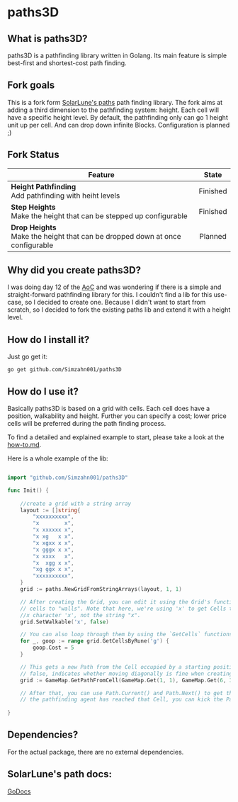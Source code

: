 
# paths3D

## What is paths3D?

paths3D is a pathfinding library written in Golang. Its main feature is simple best-first and shortest-cost path finding.


## Fork goals
This is a fork form [SolarLune's paths](https://github.com/SolarLune/paths) path finding library.  The fork aims 
at adding a third dimension to the pathfinding system: height. Each cell will have a specific height level.
By default, the pathfinding only can go 1 height unit up per cell. And can drop down infinite Blocks. 
Configuration is planned ;) 

## Fork Status
| Feature                                                                               |     State       |
|---------------------------------------------------------------------------------------|:---------------:|
| **Height Pathfinding**<br>Add pathfinding with heiht levels                           |    Finished     |
| **Step Heights**<br>Make the height that can be stepped up configurable               |    Finished     |
| **Drop Heights**<br>Make the height that can be dropped down at once configurable     |    Planned      |


## Why did you create paths3D?

I was doing day 12 of the [AoC](https://adventofcode.com/2022/day/12) and was wondering if there is a simple 
and straight-forward pathfinding library for this. I couldn't find a lib for this use-case, so I decided to create one. 
Because I didn't want to start from scratch, so I decided to fork the existing paths lib and extend it with a 
height level.

## How do I install it?

Just go get it:

`go get github.com/Simzahn001/paths3D`

## How do I use it?

Basically paths3D is based on a grid with cells. Each cell does have a position, walkability and height. Further 
you can specify a cost; lower price cells will be preferred during the path finding process.

To find a detailed and explained example to start, please take a look at the [how-to.md](https://github.com/Simzahn001/paths3D/blob/master/how-to.md).

Here is a whole example of the lib:

```go

import "github.com/Simzahn001/paths3D"

func Init() {
	
    //create a grid with a string array
    layout := []string{
        "xxxxxxxxxx",
        "x        x",
        "x xxxxxx x",
        "x xg   x x",
        "x xgxx x x",
        "x gggx x x",
        "x xxxx   x",
        "x  xgg x x",
        "xg ggx x x",
        "xxxxxxxxxx",
    }
    grid := paths.NewGridFromStringArrays(layout, 1, 1)

    // After creating the Grid, you can edit it using the Grid's functions. In this case, we make the
	// cells to "walls". Note that here, we're using 'x' to get Cells that have the rune for the lowercase
	//x character 'x', not the string "x".
    grid.SetWalkable('x', false)

    // You can also loop through them by using the `GetCells` functions thusly...
    for _, goop := range grid.GetCellsByRune('g') {
        goop.Cost = 5
    }

    // This gets a new Path from the Cell occupied by a starting position [24, 21], to another [99, 78]. The last boolean argument,
    // false, indicates whether moving diagonally is fine when creating the Path.
	grid := GameMap.GetPathFromCell(GameMap.Get(1, 1), GameMap.Get(6, 3), false, false)

    // After that, you can use Path.Current() and Path.Next() to get the current and next Cells on the Path. When you determine that 
    // the pathfinding agent has reached that Cell, you can kick the Path forward with path.Advance().
	
}
```

## Dependencies?

For the actual package, there are no external dependencies.


## SolarLune's path docs:
[GoDocs](https://pkg.go.dev/github.com/SolarLune/paths?tab=doc)
